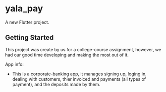# yala_pay

A new Flutter project.

## Getting Started

This project was create by us for a college-course assignment, however, we had our good time developing and making the most out of it.

App info:
- This is a corporate-banking app, it manages signing up, loging in, dealing with customers, thier invoiced and payments (all types of payment), and the deposits made by them. 

